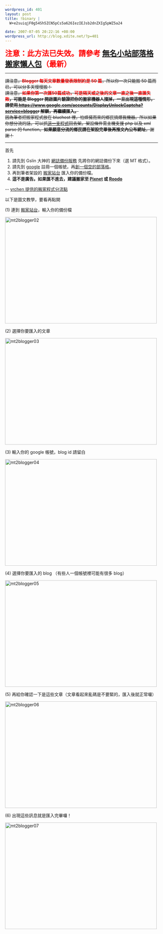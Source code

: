 ```yaml
--- 
wordpress_id: 401
layout: post
title: !binary |
  W+e2suiqjF0g54Sh5ZCN5pCs5a626IezIEJsb2dnZXIg5pWZ5a24

date: 2007-07-05 20:22:16 +08:00
wordpress_url: http://blog.xdite.net/?p=401
---
```

<font color="#ff0000"><b><big><big><big>注意：此方法已失效。請參考 <a href="http://blog.xdite.net/?p=861">無名小站部落格搬家懶人包</a>（最新）</big></big></big></b></font>


-------------------------------------------------------------------------------------------------
<del datetime="2009-01-10T20:50:15+00:00">請注意，<font color="#ff0000"><b>Blogger 每天文章數量發表限制約是 50 篇</b></font>，所以你一次只能搬 50 篇而已，可以分多天慢慢搬！
<br/>
請注意，<font color="#ff0000"><strong>如果你第一次匯50篇成功，可是隔天或之後的文章一直之後一直匯失敗</font>，可能是 Blogger 開啟圖片驗證把你的搬家機器人擋掉，一旦出現這種情形，請使用<a href=" https://www.google.com/accounts/DisplayUnlockCaptcha?service=blogge"> https://www.google.com/accounts/DisplayUnlockCaptcha?service=blogge</a>r  解鎖，再繼續匯入。</strong>
<br/>
因為筆者把搬家程式放在 bluehost 裡，怕蜂擁而來的鄉民搞爆我機器。所以如果你想分流的話，可以抓<a href="http://blog.xdite.net/moveblog.zip">這一支程式</a>回去架。架設條件需主機支援 php 以及 xml parse 的 function。<b>如果願意分流的鄉民請在架設完畢後再推文內公布網址</b>，謝謝！

----
首先

1. 請先到 Gslin 大神的 <a href="http://backup.hasname.com/blog/wretch/">網誌備份服務</a> 先將你的網誌備份下來（選 MT 格式）。
2. 請先到 <a href="http://www.google.com">google</a> 註冊一個帳號，再<a href="http://www.blogspot.com">創一個空的部落格</a>。
3. 再到筆者架設的 <a href="http://moveblog.xdite.net/">搬家站台</a> 匯入你的備份檔。
4. <strong>這不是廣告。如果匯不進去，建議搬家至 <a href="http://blog.pixnet.net">Pixnet</a> 或 <a href="http://blog.roodo.com">Roodo</a></strong>

--
<a href="http://m2b.atcity.org/">yrchen 提供的搬家程式分流點</a>

以下是圖文教學，要看再點開

<!--more-->
(1) 連到 <a href="http://moveblog.xdite.net/">搬家站台</a>，輸入你的備份檔

<a href="http://www.flickr.com/photo_zoom.gne?id=726305332&amp;size=o" title="相片分享"><img src="http://farm2.static.flickr.com/1028/726305332_635b086390.jpg" alt="mt2blogger02" height="351" width="500" /></a>

(2) 選擇你要匯入的文章

<a href="http://www.flickr.com/photo_zoom.gne?id=726305346&amp;size=o" title="相片分享"><img src="http://farm2.static.flickr.com/1014/726305346_bf732856b3.jpg" alt="mt2blogger03" height="351" width="500" /></a>

(3) 輸入你的 google 帳號，blog id 請留白

<a href="http://www.flickr.com/photo_zoom.gne?id=726305350&amp;size=o" title="相片分享"><img src="http://farm2.static.flickr.com/1233/726305350_01e1772932.jpg" alt="mt2blogger04" height="351" width="500" /></a>

(4) 選擇你要匯入的 blog （有些人一個帳號裡可能有很多 blog）

<a href="http://www.flickr.com/photo_zoom.gne?id=726305502&amp;size=o" title="相片分享"><img src="http://farm2.static.flickr.com/1018/726305502_0ac4be092e.jpg" alt="mt2blogger05" height="351" width="500" /></a>

(5) 再給你確認一下是這些文章（文章看起來亂碼是不要緊的，匯入後就正常囉）

<a href="http://www.flickr.com/photo_zoom.gne?id=726305524&amp;size=o" title="相片分享"><img src="http://farm2.static.flickr.com/1105/726305524_9ab7843f68.jpg" alt="mt2blogger06" height="351" width="500" /></a>

(6) 出現這些訊息就是匯入完畢囉！

<a href="http://www.flickr.com/photos/14765209@N00/726312240/" title="相片分享"><img src="http://farm2.static.flickr.com/1435/726312240_ca5b266bf0.jpg" alt="mt2blogger07" height="351" width="500" /></a></del>
